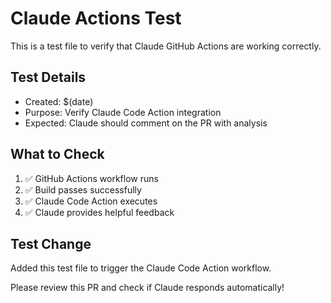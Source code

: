 # Claude Actions Test

This is a test file to verify that Claude GitHub Actions are working correctly.

## Test Details
- Created: $(date)
- Purpose: Verify Claude Code Action integration
- Expected: Claude should comment on the PR with analysis

## What to Check
1. ✅ GitHub Actions workflow runs
2. ✅ Build passes successfully  
3. ✅ Claude Code Action executes
4. ✅ Claude provides helpful feedback

## Test Change
Added this test file to trigger the Claude Code Action workflow.

Please review this PR and check if Claude responds automatically!